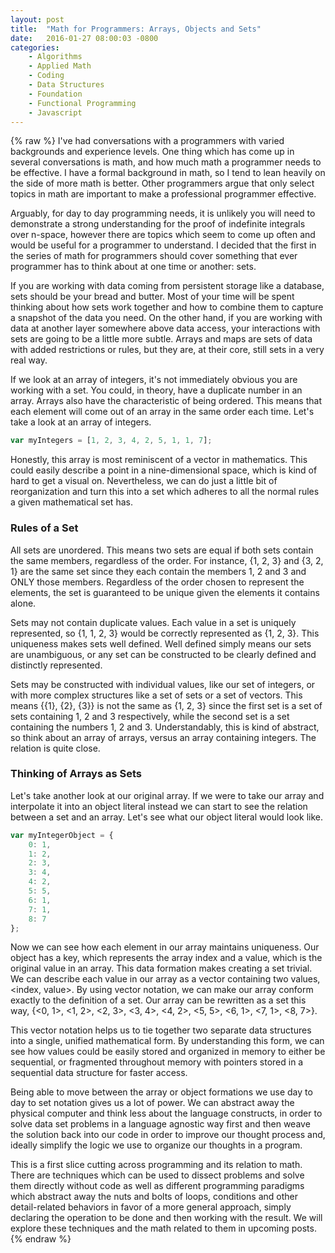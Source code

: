 ```yaml
---
layout: post
title:  "Math for Programmers: Arrays, Objects and Sets"
date:   2016-01-27 08:00:03 -0800
categories:
    - Algorithms
    - Applied Math
    - Coding
    - Data Structures
    - Foundation
    - Functional Programming
    - Javascript
---
```

{% raw %}
I've had conversations with a programmers with varied backgrounds and experience levels. One thing which has come up in several conversations is math, and how much math a programmer needs to be effective. I have a formal background in math, so I tend to lean heavily on the side of more math is better. Other programmers argue that only select topics in math are important to make a professional programmer effective.

Arguably, for day to day programming needs, it is unlikely you will need to demonstrate a strong understanding for the proof of indefinite integrals over n-space, however there are topics which seem to come up often and would be useful for a programmer to understand.  I decided that the first in the series of math for programmers should cover something that ever programmer has to think about at one time or another: sets.

If you are working with data coming from persistent storage like a database, sets should be your bread and butter. Most of your time will be spent thinking about how sets work together and how to combine them to capture a snapshot of the data you need. On the other hand, if you are working with data at another layer somewhere above data access, your interactions with sets are going to be a little more subtle. Arrays and maps are sets of data with added restrictions or rules, but they are, at their core, still sets in a very real way.

If we look at an array of integers, it's not immediately obvious you are working with a set.  You could, in theory, have a duplicate number in an array.  Arrays also have the characteristic of being ordered.  This means that each element will come out of an array in the same order each time.  Let's take a look at an array of integers.

```javascript
var myIntegers = [1, 2, 3, 4, 2, 5, 1, 1, 7];
```

Honestly, this array is most reminiscent of a vector in mathematics. This could easily describe a point in a nine-dimensional space, which is kind of hard to get a visual on.  Nevertheless, we can do just a little bit of reorganization and turn this into a set which adheres to all the normal rules a given mathematical set has.

<h3>Rules of a Set</h3>

All sets are unordered.  This means two sets are equal if both sets contain the same members, regardless of the order.  For instance, {1, 2, 3} and {3, 2, 1} are the same set since they each contain the members 1, 2 and 3 and ONLY those members. Regardless of the order chosen to represent the elements, the set is guaranteed to be unique given the elements it contains alone.

Sets may not contain duplicate values.  Each value in a set is uniquely represented, so {1, 1, 2, 3} would be correctly represented as {1, 2, 3}. This uniqueness makes sets well defined. Well defined simply means our sets are unambiguous, or any set can be constructed to be clearly defined and distinctly represented.

Sets may be constructed with individual values, like our set of integers, or with more complex structures like a set of sets or a set of vectors. This means {{1}, {2}, {3}} is not the same as {1, 2, 3} since the first set is a set of sets containing 1, 2 and 3 respectively, while the second set is a set containing the numbers 1, 2 and 3.  Understandably, this is kind of abstract, so think about an array of arrays, versus an array containing integers. The relation is quite close.

<h3>Thinking of Arrays as Sets</h3>

Let's take another look at our original array. If we were to take our array and interpolate it into an object literal instead we can start to see the relation between a set and an array.  Let's see what our object literal would look like.

```javascript
var myIntegerObject = {
    0: 1,
    1: 2,
    2: 3,
    3: 4,
    4: 2,
    5: 5,
    6: 1,
    7: 1,
    8: 7
};
```

Now we can see how each element in our array maintains uniqueness.  Our object has a key, which represents the array index and a value, which is the original value in an array. This data formation makes creating a set trivial.  We can describe each value in our array as a vector containing two values, <index, value>.  By using vector notation, we can make our array conform exactly to the definition of a set.  Our array can be rewritten as a set this way, {<0, 1>, <1, 2>, <2, 3>, <3, 4>, <4, 2>, <5, 5>, <6, 1>, <7, 1>, <8, 7>}.

This vector notation helps us to tie together two separate data structures into a single, unified mathematical form. By understanding this form, we can see how values could be easily stored and organized in memory to either be sequential, or fragmented throughout memory with pointers stored in a sequential data structure for faster access.

Being able to move between the array or object formations we use day to day to set notation gives us a lot of power.  We can abstract away the physical computer and think less about the language constructs, in order to solve data set problems in a language agnostic way first and then weave the solution back into our code in order to improve our thought process and, ideally simplify the logic we use to organize our thoughts in a program.

This is a first slice cutting across programming and its relation to math. There are techniques which can be used to dissect problems and solve them directly without code as well as different programming paradigms which abstract away the nuts and bolts of loops, conditions and other detail-related behaviors in favor of a more general approach, simply declaring the operation to be done and then working with the result.  We will explore these techniques and the math related to them in upcoming posts.
{% endraw %}
    